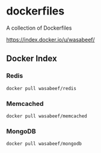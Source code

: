 dockerfiles
===========

 A collection of Dockerfiles
 
https://index.docker.io/u/wasabeef/


## Docker Index 

### Redis

    docker pull wasabeef/redis
    
### Memcached

    docker pull wasabeef/memcached
    
### MongoDB

    docker pull wasabeef/mongodb
    
